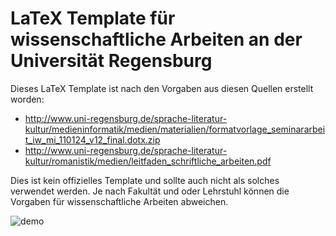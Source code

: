 # LaTeX Template für wissenschaftliche Arbeiten an der Universität Regensburg

Dieses LaTeX Template ist nach den Vorgaben aus diesen Quellen erstellt worden:    
- http://www.uni-regensburg.de/sprache-literatur-kultur/medieninformatik/medien/materialien/formatvorlage_seminararbeit_iw_mi_110124_v12_final.dotx.zip    
- http://www.uni-regensburg.de/sprache-literatur-kultur/romanistik/medien/leitfaden_schriftliche_arbeiten.pdf

Dies ist kein offizielles Template und sollte auch nicht als solches verwendet werden. Je nach Fakultät und oder Lehrstuhl können die Vorgaben für wissenschaftliche Arbeiten abweichen.

![demo](https://cloud.githubusercontent.com/assets/1378552/12095511/64d30b86-b30f-11e5-92e2-5234b6986cf7.png)
